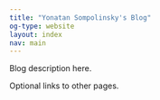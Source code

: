 ```yaml
---
title: "Yonatan Sompolinsky's Blog"
og-type: website
layout: index
nav: main
---
```


Blog description here.

Optional links to other pages.

